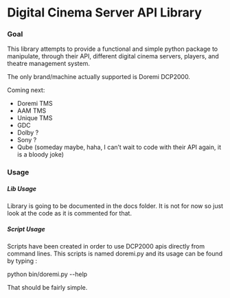 
# Digital Cinema Server API Library

### Goal


This library attempts to provide a functional and simple python package to manipulate, through their API, different digital cinema servers, players, and theatre management system.

The only brand/machine actually supported is Doremi DCP2000.

Coming next: 
 - Doremi TMS
 - AAM TMS
 - Unique TMS
 - GDC
 - Dolby ?
 - Sony ?
 - Qube (someday maybe, haha, I can’t wait to code with their API again, it is a bloody joke)

### Usage

##### Lib Usage

Library is going to be documented in the docs folder.
It is not for now so just look at the code as it is commented for that.

##### Script Usage

Scripts have been created in order to use DCP2000 apis directly from command lines.
This scripts is named doremi.py and its usage can be found by typing :

   python bin/doremi.py --help

That should be fairly simple.
 